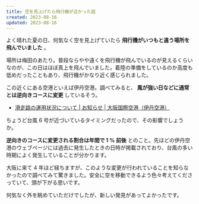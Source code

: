 ```yaml
---
title: 空を見上げたら飛行機が近かった話
created: 2023-08-16
updated: 2023-08-16
---
```


よく晴れた夏の日、何気なく空を見上げていたら **飛行機がいつもと違う場所を飛んでいました** 。

場所は梅田のあたり。普段ならやや遠くを飛行機が飛んでいるのが見えるくらいなのが、この日はほぼ真上を飛んでいました。着陸の準備をしているのか高度も低めだったこともあり、飛行機がかなり近く感じられました。

この近くにある空港といえば伊丹空港。調べてみると、 **風が強い日などに通常とは逆向きコースに変更** しているそう。

- [滑走路の運用状況について | お知らせ | 大阪国際空港（伊丹空港）](https://www.osaka-airport.co.jp/notices/14unyou)

ちょうど台風 6 号が近づいているタイミングだったので、その影響でしょうか。

**逆向きのコースに変更される割合は年間で 1 % 前後** とのこと。先ほどの伊丹空港のウェブページには過去に発生したときの日時が掲載されており、台風の多い時期によく発生していることが分かります。

大阪に来て 4 年ほど経ちますが、このような変更が行われていることを知らなかったので調べてみて驚きました。安全に空を移動できるよう色々考えてくださっていて、頭が下がる思いです。

何気なく外を眺めていただけでしたが、新しい発見があってよかったです。
